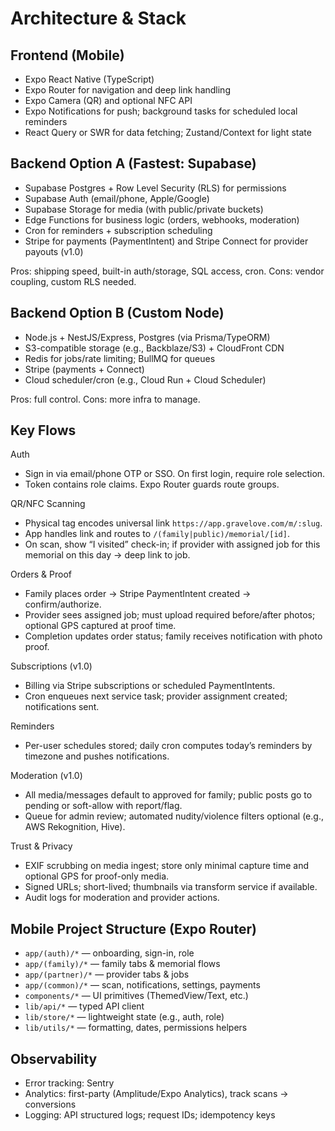 # Architecture & Stack

## Frontend (Mobile)
- Expo React Native (TypeScript)
- Expo Router for navigation and deep link handling
- Expo Camera (QR) and optional NFC API
- Expo Notifications for push; background tasks for scheduled local reminders
- React Query or SWR for data fetching; Zustand/Context for light state

## Backend Option A (Fastest: Supabase)
- Supabase Postgres + Row Level Security (RLS) for permissions
- Supabase Auth (email/phone, Apple/Google)
- Supabase Storage for media (with public/private buckets)
- Edge Functions for business logic (orders, webhooks, moderation)
- Cron for reminders + subscription scheduling
- Stripe for payments (PaymentIntent) and Stripe Connect for provider payouts (v1.0)

Pros: shipping speed, built-in auth/storage, SQL access, cron. Cons: vendor coupling, custom RLS needed.

## Backend Option B (Custom Node)
- Node.js + NestJS/Express, Postgres (via Prisma/TypeORM)
- S3-compatible storage (e.g., Backblaze/S3) + CloudFront CDN
- Redis for jobs/rate limiting; BullMQ for queues
- Stripe (payments + Connect)
- Cloud scheduler/cron (e.g., Cloud Run + Cloud Scheduler)

Pros: full control. Cons: more infra to manage.

## Key Flows

Auth
- Sign in via email/phone OTP or SSO. On first login, require role selection.
- Token contains role claims. Expo Router guards route groups.

QR/NFC Scanning
- Physical tag encodes universal link `https://app.gravelove.com/m/:slug`.
- App handles link and routes to `/(family|public)/memorial/[id]`.
- On scan, show “I visited” check-in; if provider with assigned job for this memorial on this day → deep link to job.

Orders & Proof
- Family places order → Stripe PaymentIntent created → confirm/authorize.
- Provider sees assigned job; must upload required before/after photos; optional GPS captured at proof time.
- Completion updates order status; family receives notification with photo proof.

Subscriptions (v1.0)
- Billing via Stripe subscriptions or scheduled PaymentIntents.
- Cron enqueues next service task; provider assignment created; notifications sent.

Reminders
- Per-user schedules stored; daily cron computes today’s reminders by timezone and pushes notifications.

Moderation (v1.0)
- All media/messages default to approved for family; public posts go to pending or soft-allow with report/flag.
- Queue for admin review; automated nudity/violence filters optional (e.g., AWS Rekognition, Hive).

Trust & Privacy
- EXIF scrubbing on media ingest; store only minimal capture time and optional GPS for proof-only media.
- Signed URLs; short-lived; thumbnails via transform service if available.
- Audit logs for moderation and provider actions.

## Mobile Project Structure (Expo Router)
- `app/(auth)/*` — onboarding, sign-in, role
- `app/(family)/*` — family tabs & memorial flows
- `app/(partner)/*` — provider tabs & jobs
- `app/(common)/*` — scan, notifications, settings, payments
- `components/*` — UI primitives (ThemedView/Text, etc.)
- `lib/api/*` — typed API client
- `lib/store/*` — lightweight state (e.g., auth, role)
- `lib/utils/*` — formatting, dates, permissions helpers

## Observability
- Error tracking: Sentry
- Analytics: first-party (Amplitude/Expo Analytics), track scans → conversions
- Logging: API structured logs; request IDs; idempotency keys

